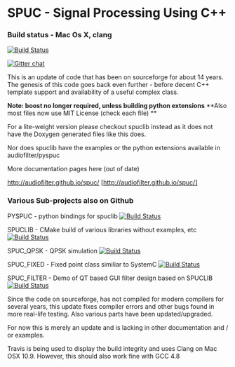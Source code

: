 SPUC - Signal Processing Using C++
=================

### Build status - Mac Os X, clang
[![Build Status](https://travis-ci.org/audiofilter/spuc.png)](https://travis-ci.org/audiofilter/spuc)

[![Gitter chat](https://badges.gitter.im/audiofilter/spuc.png)](https://gitter.im/audiofilter/spuc)

This is an update of code that has been on sourceforge for about 14 years. The genesis of this code goes back even further - before decent C++ template support and availability of a useful complex class.

**Note: boost no longer required, unless building python extensions**
**Also most files now use MIT License (check each file) **

For a lite-weight version please checkout spuclib instead as it does not have the Doxygen generated files like this does.

Nor does spuclib have the examples or the python extensions available in audiofilter/pyspuc

More documentation pages here (out of date)

http://audiofilter.github.io/spuc/
[http://audiofilter.github.io/spuc/]

### Various Sub-projects also on Github

PYSPUC - python bindings for spuclib
[![Build Status](https://travis-ci.org/audiofilter/pyspuc.png)](https://travis-ci.org/audiofilter/pyspuc) 

SPUCLIB - CMake build of various libraries without examples, etc
[![Build Status](https://travis-ci.org/audiofilter/spuclib.png)](https://travis-ci.org/audiofilter/spuclib)

SPUC_QPSK - QPSK simulation
[![Build Status](https://travis-ci.org/audiofilter/spuc_qpsk.png)](https://travis-ci.org/audiofilter/spuc_qpsk)

SPUC_FIXED - Fixed point class similiar to SystemC
[![Build Status](https://travis-ci.org/audiofilter/spuc_fixed.png)](https://travis-ci.org/audiofilter/spuc_fixed)

SPUC_FILTER - Demo of QT based GUI filter design based on SPUCLIB
[![Build Status](https://travis-ci.org/audiofilter/spuc_filter.png)](https://travis-ci.org/audiofilter/spuc_filter)


Since the code on sourceforge, has not compiled for modern compilers for several years, this update fixes compiler errors and other bugs found in more real-life testing. Also various parts have been updated/upgraded.

For now this is merely an update and is lacking in other documentation and / or examples.

Travis is being used to display the build integrity and uses Clang on Mac OSX 10.9. However, this should also work fine with GCC 4.8

